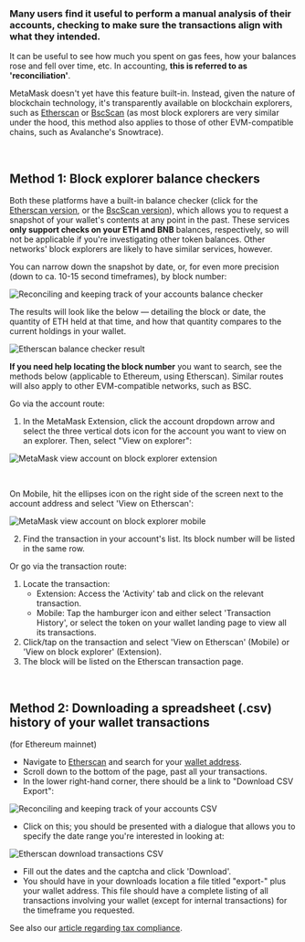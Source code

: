 ### Many users find it useful to perform a manual analysis of their accounts, checking to make sure the transactions align with what they intended.


It can be useful to see how much you spent on gas fees, how your balances rose and fell over time, etc. In accounting, **this is referred to as 'reconciliation'**.


MetaMask doesn't yet have this feature built-in. Instead, given the nature of blockchain technology, it's transparently available on blockchain explorers, such as [Etherscan](https://etherscan.io/) or [BscScan](https://bscscan.com/) (as most block explorers are very similar under the hood, this method also applies to those of other EVM-compatible chains, such as Avalanche's Snowtrace). 


 


**Method 1: Block explorer balance checkers**
---------------------------------------------


Both these platforms have a built-in balance checker (click for the [Etherscan version](https://etherscan.io/balancecheck-tool), or the [BscScan version](https://bscscan.com/balancecheck-tool)), which allows you to request a snapshot of your wallet's contents at any point in the past. These services **only support checks on your ETH and BNB** balances, respectively, so will not be applicable if you're investigating other token balances. Other networks' block explorers are likely to have similar services, however.


You can narrow down the snapshot by date, or, for even more precision (down to ca. 10-15 second timeframes), by block number: 


![Reconciling and keeping track of your accounts balance checker](https://support.metamask.io/hc/article_attachments/12769694722843)


The results will look like the below — detailing the block or date, the quantity of ETH held at that time, and how that quantity compares to the current holdings in your wallet.


![Etherscan balance checker result](https://support.metamask.io/hc/article_attachments/17279215726107)


**If you need help locating the block number** you want to search, see the methods below (applicable to Ethereum, using Etherscan). Similar routes will also apply to other EVM-compatible networks, such as BSC.


Go via the account route:


1. In the MetaMask Extension, click the account dropdown arrow and select the three vertical dots icon for the account you want to view on an explorer. Then, select "View on explorer":


![MetaMask view account on block explorer extension](https://support.metamask.io/hc/article_attachments/17278721912603)


 


On Mobile, hit the ellipses icon on the right side of the screen next to the account address and select 'View on Etherscan':


![MetaMask view account on block explorer mobile](https://support.metamask.io/hc/article_attachments/17278707194779)


2. Find the transaction in your account's list. Its block number will be listed in the same row.


Or go via the transaction route:


1. Locate the transaction:
	* Extension: Access the 'Activity' tab and click on the relevant transaction.
	* Mobile: Tap the hamburger icon and either select 'Transaction History', or select the token on your wallet landing page to view all its transactions.
2. Click/tap on the transaction and select 'View on Etherscan' (Mobile) or 'View on block explorer' (Extension).
3. The block will be listed on the Etherscan transaction page.


 


**Method 2: Downloading a spreadsheet (.csv) history of your wallet transactions**
----------------------------------------------------------------------------------


(for Ethereum mainnet)


* Navigate to [Etherscan](https://etherscan.io/) and search for your [wallet address](https://support.metamask.io/hc/en-us/articles/360015289512).
* Scroll down to the bottom of the page, past all your transactions.
* In the lower right-hand corner, there should be a link to "Download CSV Export":


![Reconciling and keeping track of your accounts CSV](https://support.metamask.io/hc/article_attachments/12769694768411)


* Click on this; you should be presented with a dialogue that allows you to specify the date range you're interested in looking at:


![Etherscan download transactions CSV](https://support.metamask.io/hc/article_attachments/17279180745371)


* Fill out the dates and the captcha and click 'Download'.
* You should have in your downloads location a file titled "export-" plus your wallet address. This file should have a complete listing of all transactions involving your wallet (except for internal transactions) for the timeframe you requested.


See also our [article regarding tax compliance](https://support.metamask.io/hc/en-us/articles/4406001678747-Tax-compliance-and-crypto-assets).


 

